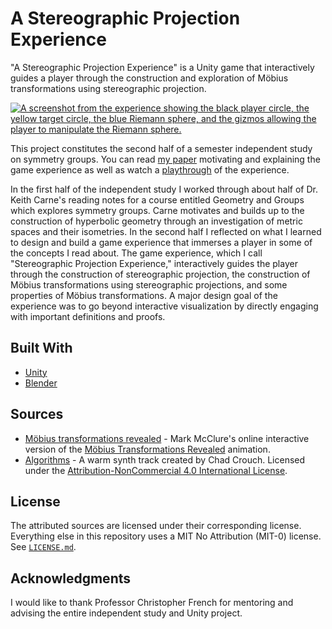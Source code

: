 # A Stereographic Projection Experience

"A Stereographic Projection Experience" is a Unity game that interactively guides a player through the construction and exploration of Möbius transformations using stereographic projection.

[![A screenshot from the experience showing the black player circle, the yellow target circle, the blue Riemann sphere, and the gizmos allowing the player to manipulate the Riemann sphere.](https://img.youtube.com/vi/mhiEGtMBaIg/maxresdefault.jpg)](https://www.youtube.com/watch?v=mhiEGtMBaIg)


This project constitutes the second half of a semester independent study on symmetry groups. You can read [my paper](https://github.com/trastopchin/stereographic-projection-experience/blob/main/resources/stereographic_projection_experience_paper.pdf) motivating and explaining the game experience as well as watch a [playthrough](https://www.youtube.com/watch?v=mhiEGtMBaIg) of the experience.


In the first half of the independent study I worked through about half of Dr. Keith Carne's reading notes for a course entitled Geometry and Groups which explores symmetry groups. Carne motivates and builds up to the construction of hyperbolic geometry through an investigation of metric spaces and their isometries. In the second half I reflected on what I learned to design and build a game experience that immerses a player in some of the concepts I read about. The game experience, which I call "Stereographic Projection Experience," interactively guides the player through the construction of stereographic projection, the construction of  Möbius transformations using stereographic projections, and some properties of Möbius transformations. A major design goal of the experience was to go beyond interactive visualization by directly engaging with important definitions and proofs.

## Built With

* [Unity](https://unity3d.com/)
* [Blender](https://www.blender.org/)

## Sources

* [Möbius transformations revealed](https://marksmath.org/visualization/mobius_revealed/) - Mark McClure's online interactive version of the [Möbius Transformations Revealed](https://www-users.cse.umn.edu/~arnold/papers/moebius.pdf) animation.
* [Algorithms](https://freemusicarchive.org/music/Chad_Crouch/Arps/Algorithms) - A warm synth track created by Chad Crouch. Licensed under the [Attribution-NonCommercial 4.0 International License](https://creativecommons.org/licenses/by-nc/4.0/).

## License

The attributed sources are licensed under their corresponding license. Everything else in this repository uses a MIT No Attribution (MIT-0) license. See [`LICENSE.md`](https://github.com/trastopchin/stereographic-projection-experience/blob/main/LICENSE.md).


## Acknowledgments

I would like to thank Professor Christopher French for mentoring and advising the entire independent study and Unity project.
